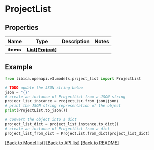 # ProjectList


## Properties

Name | Type | Description | Notes
------------ | ------------- | ------------- | -------------
**items** | [**List[Project]**](Project.md) |  | 

## Example

```python
from libica.openapi.v3.models.project_list import ProjectList

# TODO update the JSON string below
json = "{}"
# create an instance of ProjectList from a JSON string
project_list_instance = ProjectList.from_json(json)
# print the JSON string representation of the object
print(ProjectList.to_json())

# convert the object into a dict
project_list_dict = project_list_instance.to_dict()
# create an instance of ProjectList from a dict
project_list_from_dict = ProjectList.from_dict(project_list_dict)
```
[[Back to Model list]](../README.md#documentation-for-models) [[Back to API list]](../README.md#documentation-for-api-endpoints) [[Back to README]](../README.md)


